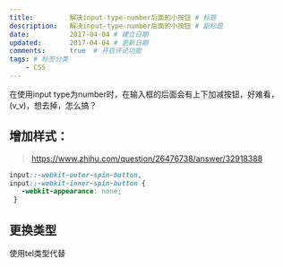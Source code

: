 ```yaml
---
title:         解决input-type-number后面的小按钮 # 标题
description:   解决input-type-number后面的小按钮 # 副标题
date:          2017-04-04 # 建立日期
updated:       2017-04-04 # 更新日期
comments:      true  # 开启评论功能
tags: # 标签分类
    - CSS
---
```



在使用input type为number时，在输入框的后面会有上下加减按钮，好难看，(v_v)，想去掉，怎么搞？

## 增加样式：
>https://www.zhihu.com/question/26476738/answer/32918388

```css
input::-webkit-outer-spin-button,
input::-webkit-inner-spin-button {
   -webkit-appearance: none;
 }
```


## 更换类型
使用tel类型代替
